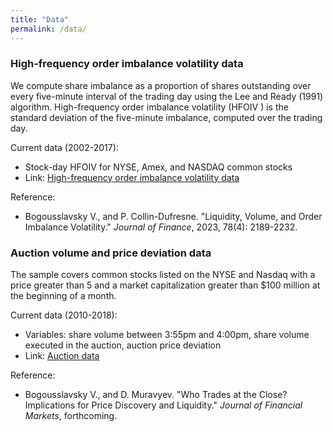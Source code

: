 ```yaml
---
title: "Data"
permalink: /data/
---
```


### High-frequency order imbalance volatility data

We compute share imbalance as a proportion of shares outstanding over every five-minute interval of the trading day using the Lee and Ready (1991) algorithm. High-frequency order imbalance volatility (HFOIV ) is the standard deviation of the five-minute imbalance, computed over the trading day.

Current data (2002-2017):
- Stock-day HFOIV for NYSE, Amex, and NASDAQ common stocks
- Link: [High-frequency order imbalance volatility data](https://www.dropbox.com/s/0lz1556gqb0r2hv/HFOIV_data.zip?dl=0)

Reference:
- Bogousslavsky V., and P. Collin-Dufresne. "Liquidity, Volume, and Order Imbalance Volatility." *Journal of Finance*, 2023, 78(4): 2189-2232.



###  Auction volume and price deviation data

The sample covers common stocks listed on the NYSE and Nasdaq with a price greater than 5 and a market capitalization greater than $100 million at the beginning of a month.

Current data (2010-2018):
- Variables: share volume between 3:55pm and 4:00pm, share volume executed in the auction, auction price deviation
- Link: [Auction data](https://www.dropbox.com/s/q6cccdk5vbbqg2a/auction_data.zip?dl=0)

Reference:
- Bogousslavsky V., and D. Muravyev. "Who Trades at the Close? Implications for Price Discovery and Liquidity." *Journal of Financial Markets*, forthcoming.
